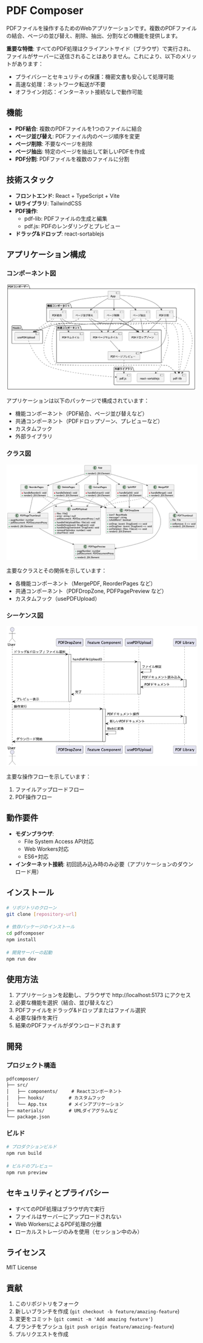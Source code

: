 # PDF Composer

PDFファイルを操作するためのWebアプリケーションです。複数のPDFファイルの結合、ページの並び替え、削除、抽出、分割などの機能を提供します。

**重要な特徴**: すべてのPDF処理はクライアントサイド（ブラウザ）で実行され、ファイルがサーバーに送信されることはありません。これにより、以下のメリットがあります：
- プライバシーとセキュリティの保護：機密文書も安心して処理可能
- 高速な処理：ネットワーク転送が不要
- オフライン対応：インターネット接続なしで動作可能

## 機能

- **PDF結合**: 複数のPDFファイルを1つのファイルに結合
- **ページ並び替え**: PDFファイル内のページ順序を変更
- **ページ削除**: 不要なページを削除
- **ページ抽出**: 特定のページを抽出して新しいPDFを作成
- **PDF分割**: PDFファイルを複数のファイルに分割

## 技術スタック

- **フロントエンド**: React + TypeScript + Vite
- **UIライブラリ**: TailwindCSS
- **PDF操作**: 
  - pdf-lib: PDFファイルの生成と編集
  - pdf.js: PDFのレンダリングとプレビュー
- **ドラッグ&ドロップ**: react-sortablejs

## アプリケーション構成

### コンポーネント図
![Component Diagram](./materials/component_diagram.png)

アプリケーションは以下のパッケージで構成されています：
- 機能コンポーネント（PDF結合、ページ並び替えなど）
- 共通コンポーネント（PDFドロップゾーン、プレビューなど）
- カスタムフック
- 外部ライブラリ

### クラス図
![Class Diagram](./materials/class_diagram.png)

主要なクラスとその関係を示しています：
- 各機能コンポーネント（MergePDF, ReorderPages など）
- 共通コンポーネント（PDFDropZone, PDFPagePreview など）
- カスタムフック（usePDFUpload）

### シーケンス図
![Sequence Diagram](./materials/sequence_diagram.png)

主要な操作フローを示しています：
1. ファイルアップロードフロー
2. PDF操作フロー

## 動作要件

- **モダンブラウザ**:
  - File System Access API対応
  - Web Workers対応
  - ES6+対応
- **インターネット接続**: 初回読み込み時のみ必要（アプリケーションのダウンロード用）

## インストール

```bash
# リポジトリのクローン
git clone [repository-url]

# 依存パッケージのインストール
cd pdfcomposer
npm install

# 開発サーバーの起動
npm run dev
```

## 使用方法

1. アプリケーションを起動し、ブラウザで http://localhost:5173 にアクセス
2. 必要な機能を選択（結合、並び替えなど）
3. PDFファイルをドラッグ&ドロップまたはファイル選択
4. 必要な操作を実行
5. 結果のPDFファイルがダウンロードされます

## 開発

### プロジェクト構造

```
pdfcomposer/
├── src/
│   ├── components/     # Reactコンポーネント
│   ├── hooks/         # カスタムフック
│   └── App.tsx        # メインアプリケーション
├── materials/         # UMLダイアグラムなど
└── package.json
```

### ビルド

```bash
# プロダクションビルド
npm run build

# ビルドのプレビュー
npm run preview
```

## セキュリティとプライバシー

- すべてのPDF処理はブラウザ内で実行
- ファイルはサーバーにアップロードされない
- Web WorkersによるPDF処理の分離
- ローカルストレージのみを使用（セッション中のみ）

## ライセンス

MIT License

## 貢献

1. このリポジトリをフォーク
2. 新しいブランチを作成 (`git checkout -b feature/amazing-feature`)
3. 変更をコミット (`git commit -m 'Add amazing feature'`)
4. ブランチをプッシュ (`git push origin feature/amazing-feature`)
5. プルリクエストを作成
